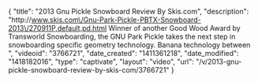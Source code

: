 {
    "title": "2013 Gnu Pickle Snowboard Review By Skis.com",
    "description": "http:\/\/www.skis.com\/Gnu-Park-Pickle-PBTX-Snowboard-2013\/270911P,default,pd.html  Winner of another Good Wood Award by Transworld Snowboarding, the GNU Park Pickle takes the next step in snowboarding specific geometry technology. Banana technology between ",
    "videoid": "3766721",
    "date_created": "1411361218",
    "date_modified": "1418182016",
    "type": "captivate",
    "layout": "video",
    "url": "\/v\/2013-gnu-pickle-snowboard-review-by-skis-com\/3766721"
}